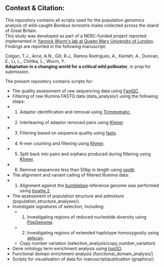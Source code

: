 ## Context & Citation:  
This repository contains all scripts used for the population genomics analysis of wild-caught _Bombus terrestris_ males collected across the island of Great Britain.  
This study was developed as part of a NERC-funded project reported implemented in [Yannick Wurm's lab at Queen Mary University of London](https://wurmlab.github.io/).  
Findings are reported in the following manuscript:

Colgan, T.J., Arce, A.N., Gill, R.J., Ramos Rodrigues, A., Kanteh, A., Duncan, E., Li, L., Chittka, L., Wurm, Y.  
__Adaptation in a changing world for a critical wild pollinator__, in prep for submission.  

The present repository contains scripts for:  
- The quality assessment of raw sequencing data using [FastQC](https://www.bioinformatics.babraham.ac.uk/projects/fastqc/).  
- Filtering of raw Illumina FASTQ data (data_analysis/) using the following steps:
- 1) Adaptor identification and removal using [Trimmomatic](http://www.usadellab.org/cms/?page=trimmomatic). 
- 2) Interleaving of adaptor removed pairs using [Khmer](https://github.com/dib-lab/khmer). 
- 3) Filtering based on sequence quality using [fastx](http://hannonlab.cshl.edu/fastx_toolkit/).  
- 4) K-mer counting and filtering using [Khmer](https://github.com/dib-lab/khmer).  
- 5) Split back into pairs and orphans produced during filtering using [Khmer](https://github.com/dib-lab/khmer).  
- 6) Remove sequences less than 50bp in length using [seqtk](https://github.com/lh3/seqtk).  
- The alignment and variant calling of filtered Illumina data:
- 1) Alignment against the [bumblebee](https://www.ncbi.nlm.nih.gov/assembly/GCF_000214255.1) reference genome was performed using [bowtie 2](http://bowtie-bio.sourceforge.net/bowtie2/index.shtml).
- The assessment of population structure and admixture (population_structure_analyses/).  
- Investigate signatures of selection, including:  
  - 1) Investigating regions of reduced nucleotide diversity using [PopGenome](https://cran.r-project.org/web/packages/PopGenome/index.html).  
  - 2) Investigating regions of extended haplotype homozygosity using [selscan](https://github.com/szpiech/selscan).  
  - Copy number variation (selection_analysis/copy_number_variation)
- Gene ontology term enrichment analysis using [topGO](https://bioconductor.org/packages/release/bioc/html/topGO.html).   
- Functional domain enrichment analysis (functional_domain_analysis/)
- Scripts for visualisation of data for manuscript/publication (graphics/)  
